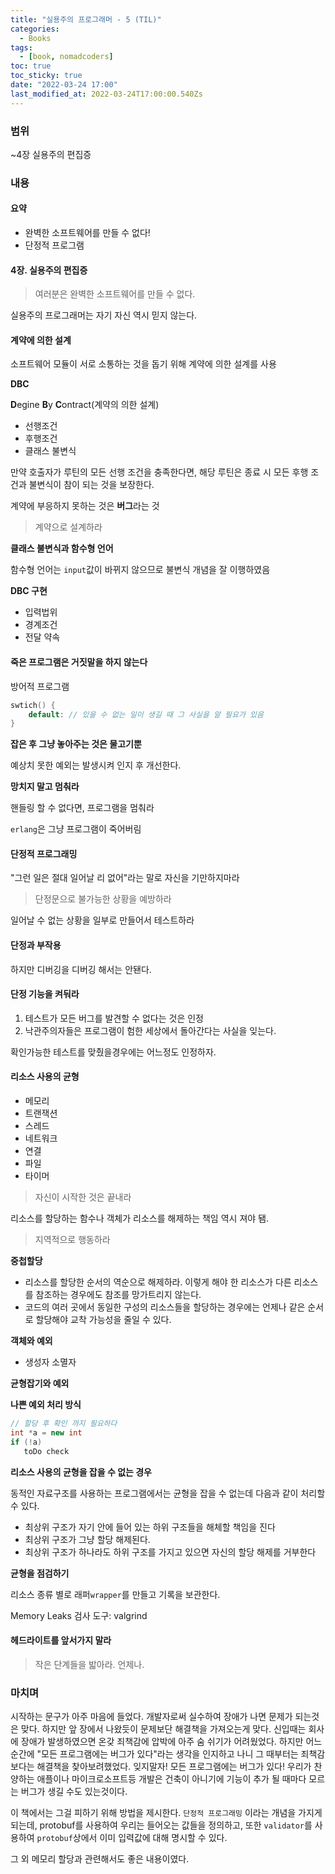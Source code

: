 ```yaml
---
title: "실용주의 프로그래머 - 5 (TIL)"
categories:
  - Books
tags:
  - [book, nomadcoders]
toc: true
toc_sticky: true
date: "2022-03-24 17:00"
last_modified_at: 2022-03-24T17:00:00.540Zs
---
```


### 범위 

~4장 실용주의 편집증

### 내용

#### **요약**

- 완벽한 소프트웨어를 만들 수 없다!
- 단정적 프로그램

#### 4장. 실용주의 편집증

> 여러분은 완벽한 소프트웨어를 만들 수 없다.

실용주의 프로그래머는 자기 자신 역시 믿지 않는다.

#### 계약에 의한 설계

소프트웨어 모듈이 서로 소통하는 것을 돕기 위해 계약에 의한 설계를 사용

**DBC**

**D**egine **B**y **C**ontract(계약의 의한 설계)

* 선행조건
* 후행조건
* 클래스 불변식

만약 호출자가 루틴의 모든 선행 조건을 충족한다면, 해당 루틴은 종료 시 모든 후행 조건과 불변식이 참이 되는 것을 보장한다.

계약에 부응하지 못하는 것은 **버그**라는 것

> 계약으로 설계하라

**클래스 불변식과 함수형 언어**

함수형 언어는 `input`값이 바뀌지 않으므로 불변식 개념을 잘 이행하였음

**DBC 구현**

* 입력법위
* 경계조건
* 전달 약속

#### 죽은 프로그램은 거짓말을 하지 않는다

방어적 프로그램

```c++
swtich() {
    default: // 있을 수 없는 일이 생길 때 그 사실을 알 필요가 있음
}
```

**잡은 후 그냥 놓아주는 것은 물고기뿐**

예상치 못한 예외는 발생시켜 인지 후 개선한다.

**망치지 말고 멈춰라**

핸들링 할 수 없다면, 프로그램을 멈춰라

`erlang`은 그냥 프로그램이 죽어버림

#### 단정적 프로그래밍

"그런 일은 절대 일어날 리 없어"라는 말로 자신을 기만하지마라

> 단정문으로 불가능한 상황을 예방하라

일어날 수 없는 상황을 일부로 만들어서 테스트하라

#### 단정과 부작용

하지만 디버깅을 디버깅 해서는 안됀다.

#### 단정 기능을 켜둬라

1. 테스트가 모든 버그를 발견할 수 없다는 것은 인정
2. 낙관주의자들은 프로그램이 험한 세상에서 돌아간다는 사실을 잊는다.

확인가능한 테스트를 맞췄을경우에는 어느정도 인정하자.

#### 리소스 사용의 균형

* 메모리
* 트랜잭션
* 스레드
* 네트워크
* 연결
* 파일
* 타이머

> 자신이 시작한 것은 끝내라

리소스를 할당하는 함수나 객체가 리소스를 해제하는 책임 역시 져야 됌.

> 지역적으로 행동하라

**중첩할당**

* 리소스를 할당한 순서의 역순으로 해제하라. 이렇게 해야 한 리소스가 다른 리소스를 참조하는 경우에도 참조를 망가트리지 않는다.
* 코드의 여러 곳에서 동일한 구성의 리소스들을 할당하는 경우에는 언제나 같은 순서로 할당해야 교착 가능성을 줄일 수 있다.

**객체와 예외**

* 생성자 소멸자

**균형잡기와 예외**

**나쁜 예외 처리 방식**

```c++
// 할당 후 확인 까지 필요하다
int *a = new int
if (!a)
   toDo check 
```

**리소스 사용의 균형을 잡을 수 없는 경우**

동적인 자료구조를 사용하는 프로그램에서는 균형을 잡을 수 없는데 다음과 같이 처리할 수 있다.

* 최상위 구조가 자기 안에 들어 있는 하위 구조들을 해체할 책임을 진다
* 최상위 구조가 그냥 할당 해제된다.
* 최상위 구조가 하나라도 하위 구조를 가지고 있으면 자신의 할당 해제를 거부한다

**균형을 점검하기**

리소스 종류 별로 래퍼`wrapper`를 만들고 기록을 보관한다.

Memory Leaks 검사 도구: valgrind

#### 헤드라이트를 앞서가지 말라

> 작은 단계들을 밟아라. 언제나.

### 마치며

시작하는 문구가 아주 마음에 들었다. 개발자로써 실수하여 장애가 나면 문제가 되는것은 맞다. 하지만 앞 장에서 나왔듯이 문제보단 해결책을 가져오는게 맞다. 신입때는 회사에 장애가 발생하였으면 온갖 죄책감에 압박에 아주 숨 쉬기가 어려웠었다. 하지만 어느 순간에 "모든 프로그램에는 버그가 있다"라는 생각을 인지하고 나니 그 때부터는 죄책감보다는 해결책을 찾아보려했었다. 잊지말자! 모든 프로그램에는 버그가 있다! 우리가 찬양하는 애플이나 마이크로소프트등 개발은 건축이 아니기에 기능이 추가 될 때마다 모르는 버그가 생길 수도 있는것이다.

이 책에서는 그걸 피하기 위해 방법을 제시한다. `단정적 프로그래밍` 이라는 개념을 가지게 되는데, protobuf를 사용하여 우리는 들어오는 값들을 정의하고, 또한 `validator`를 사용하여 `protobuf`상에서 이미 입력값에 대해 명시할 수 있다.

그 외 메모리 할당과 관련해서도 좋은 내용이였다.

